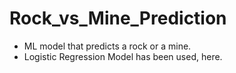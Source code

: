 # Rock_vs_Mine_Prediction
- ML model that predicts a rock or a mine.
- Logistic Regression Model has been used, here.
